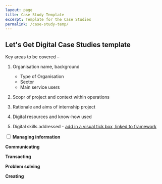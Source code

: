 ```yaml
---
layout: page
title: Case Study Template
excerpt: Template for the Case Studies
permalink: /case-study-temp/
---
```


## Let's Get Digital Case Studies template 

Key areas to be covered –  

1. Organisation name, background  

    * Type of Organisation
    * Sector
    * Main service users
    
2. Scopr of project and context within operations

3. Rationale and aims of internship project

4. Digital resources and know-how used

5. Digital skills addressed - <u>add in a visual tick box, linked to framework</u>

<input type="checkbox" name="vehicle" value="Bike"><strong> Managing information</strong><br>

**Communicating**

**Transacting**

**Problem solving**

**Creating**


